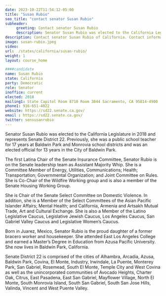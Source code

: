 ```yaml
---
date: 2023-10-22T11:54:12-05:00
title: "Susan Rubio"
seo_title: "contact senator Susan Rubio"
subheader:
     greeting: Contact senator Susan Rubio
     description: Senator Susan Rubio was elected to the California Legislature in 2018 and represents Senate District 22. Previously, she was a public school teacher for 17 years at Baldwin Park and Monrovia school districts and was an elected official for 13 years in the City of Baldwin Park.
description: Contact senator Susan Rubio of California. Contact information for Susan Rubio includes email address, phone number, and mailing address.
image: susan-rubio.jpeg
video:
url:  /states/california/susan-rubio/
weight: 1
layout: course_home

####candidate
name: Susan Rubio
state: California
party: Democratic
role: Senator
inoffice: current
elected: 2018
mailing1: State Capitol Room 8710 Room 3044 Sacramento, CA 95814-4900
phone1: 916-651-4022
website: https://sd22.senate.ca.gov/
email : https://sd22.senate.ca.gov/
twitter: sensusanrubio
---
```


Senator Susan Rubio was elected to the California Legislature in 2018 and represents Senate District 22. Previously, she was a public school teacher for 17 years at Baldwin Park and Monrovia school districts and was an elected official for 13 years in the City of Baldwin Park.

The first Latina Chair of the Senate Insurance Committee, Senator Rubio is on the Senate leadership team as Assistant Majority Whip. She is a Committee Member of Energy, Utilities, Communications; Health; Transportation; Governmental Organization; and Joint Committee on Rules.  She is Co-Chair of the Wildfire Working group and is also a member of the Senate Housing Working Group.

She is Chair of the Senate Select Committee on Domestic Violence. In addition, she is a Member of the Select Committees of the Asian Pacific Islander Affairs; Mental Health; and California, Armenia and Artsakh Mutual Trade, Art and Cultural Exchange. She is also a Member of the Latino Legislative Caucus, Legislative Jewish Caucus, Los Angeles Caucus, San Gabriel Valley Caucus and Legislative Women’s Caucus.

Born in Juarez, Mexico, Senator Rubio is the proud daughter of a former bracero worker and housekeeper. She attended East Los Angeles College and earned a Master’s Degree in Education from Azusa Pacific University. She now lives in Baldwin Park, California.

Senate District 22 is comprised of the cities of Alhambra, Arcadia, Azusa, Baldwin Park, Covina, El Monte, Industry, Irwindale, La Puente, Monterey Park, San Gabriel, Rosemead, South El Monte, Temple City and West Covina as well as the unincorporated communities of Avocado Heights, Charter Oak, Citrus, East Pasadena, East San Gabriel, Mayflower Village, North El Monte, South Monrovia Island, South San Gabriel, South San Jose Hills, Valinda, Vincent and West Puente Valley.
